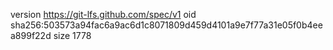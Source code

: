 version https://git-lfs.github.com/spec/v1
oid sha256:503573a94fac6a9ac6d1c8071809d459d4101a9e7f77a31e05f0b4eea899f22d
size 1778
